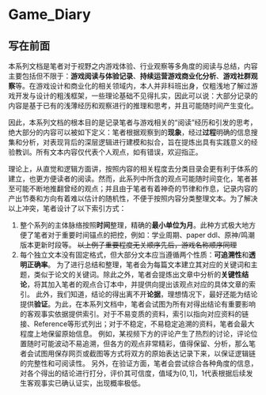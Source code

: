 # Game_Diary

## 写在前面

本系列文档是笔者对于视野之内游戏体验、行业观察等多角度的阅读与总结，内容主要包括但不限于：**游戏阅读与体验记录**、**持续运营游戏商业化分析**、**游戏社群观察**等。在游戏设计和商业化的相关领域内，本人并非科班出身，仅粗浅地了解过游戏开发与设计的粗浅框架，一些理论基础不见得扎实，因此可以说：大部分记录的内容是基于已有的浅薄经历和观察进行的推理和思考，并且可能随时间产生变化。

因此，本系列文档的根本目的是记录笔者与游戏相关的“阅读”经历和引发的思考，绝大部分的内容可以被如下定义：笔者根据观察到的**现象**，经过**过程**明确的信息搜集和分析，对表现背后的深层逻辑进行建模和拟合，旨在提炼出具有实践意义的经验教训。所有文本内容仅代表个人观点，如有错误，欢迎指正。

理论上，从直觉和逻辑方面讲，按照内容的相关程度去分类目录会更有利于体系的建立，也更方便读者的阅读。然而，此系列中所含的观点可能随时间变化，笔者甚至可能不断地推翻曾经的观点；并且由于笔者有着神奇的节律和作息，记录内容的产出节奏和方向有着难以估计的随机性，不便于按照内容分类整理文本。为了解决以上冲突，笔者设计了以下索引方式：

1. 整个系列的主体脉络按照**时间**整理，精确的**最小单位为月**。此种方式极大地方便了笔者对于重要时间锚点的把控，例如：学业周期、paper ddl、原神/鸣潮版本更新时段等。
   ~~以上例子重要程度无关顺序先后，游戏名称顺序同理~~
2. 每个独立文本没有固定格式，但大部分文本应当遵循两个性质：**可追溯性**和**透明正确率**。
为了进行总结和整理，笔者会为每篇文本建立其对应的关键词和主题，类似于论文的关键词。除此之外，笔者会提炼出文章中分析的**关键性结论**，将其加入笔者的观点合订本中，并提供向提出该观点对应的具体文章的索引。
此外，我们知道，结论的得出离不开**论据**，理想情况下，最好还能为结论提供**验证**。为此，在本系列文档中，笔者会试图为所有对得出结论有重要影响的客观事实依据提供索引。对于不易变质的资料，索引以指向对应资料的链接、Reference等形式列出；对于不稳定，不易稳定追溯的资料，笔者会最大程度上地保留原始信息。
例如，某视频下方的评论产生了热烈的讨论，评论位置随时可能波动不易追溯，但各方的观点非常精彩，值得保留、分析，那么笔者会试图用保存网页或截图等方式将双方的原始表达记录下来，以保证逻辑链的完整性和可阅读性。
另外，在验证方面，笔者会尝试综合各种角度的信息，对各个得出的结论进行打分，评价其可信度，值域为$(0,1]$，1代表根据后续发生客观事实已确认证实，出现概率极低。